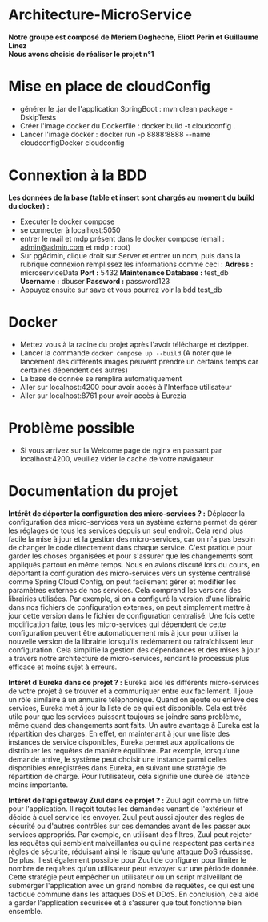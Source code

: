 # Architecture-MicroService
**Notre groupe est composé de Meriem Dogheche, Eliott Perin et Guillaume Linez**  
**Nous avons choisis de réaliser le projet n°1**

# Mise en place de cloudConfig
- générer le .jar de l'application SpringBoot : mvn clean package -DskipTests
- Créer l'image docker du Dockerfile : docker build -t cloudconfig .
- Lancer l'image docker : docker run -p 8888:8888 --name cloudconfigDocker cloudconfig

# Connextion à la BDD
**Les données de la base (table et insert sont chargés au moment du build du docker) :**
- Executer le docker compose
- se connecter à localhost:5050
- entrer le mail et mdp présent dans le docker compose (email : admin@admin.com et mdp : root)
- Sur pgAdmin, clique droit sur Server et entrer un nom, puis dans la rubrique connexion remplissez les informations comme ceci : 
**Adress :** microserviceData
**Port :** 5432
**Maintenance Database :** test_db
**Username :**  dbuser
**Password :** password123
- Appuyez ensuite sur save et vous pourrez voir la bdd test_db

# Docker
- Mettez vous à la racine du projet après l'avoir téléchargé et dezipper.
- Lancer la commande ```docker compose up --build``` (A noter que le lancement des différents images peuvent prendre un certains temps car certaines dépendent des autres)
- La base de donnée se remplira automatiquement
- Aller sur localhost:4200 pour avoir accès à l'Interface utilisateur
- Aller sur localhost:8761 pour avoir accès à Eurezia

# Problème possible
- Si vous arrivez sur la Welcome page de nginx en passant par localhost:4200, veuillez vider le cache de votre navigateur.

# Documentation du projet

**Intérêt de déporter la configuration des micro-services ? :**
Déplacer la configuration des micro-services vers un système externe permet de gérer les réglages de tous les services depuis un seul endroit. Cela rend plus facile la mise à jour et la gestion des micro-services, car on n'a pas besoin de changer le code directement dans chaque service. C'est pratique pour garder les choses organisées et pour s'assurer que les changements sont appliqués partout en même temps. Nous en avions discuté lors du cours, en déportant la configuration des micro-services vers un système centralisé comme Spring Cloud Config, on peut facilement gérer et modifier les paramètres externes de nos services. Cela comprend les versions des librairies utilisées. Par exemple, si on a configuré la version d'une librairie dans nos fichiers de configuration externes, on peut simplement mettre à jour cette version dans le fichier de configuration centralisé. Une fois cette modification faite, tous les micro-services qui dépendent de cette configuration peuvent être automatiquement mis à jour pour utiliser la nouvelle version de la librairie lorsqu'ils redémarrent ou rafraîchissent leur configuration. Cela simplifie la gestion des dépendances et des mises à jour à travers notre architecture de micro-services, rendant le processus plus efficace et moins sujet à erreurs.

**Intérêt d’Eureka dans ce projet ? :**
Eureka aide les différents micro-services de votre projet à se trouver et à communiquer entre eux facilement. Il joue un rôle similaire à un annuaire téléphonique. Quand on ajoute ou enlève des services, Eureka met à jour la liste de ce qui est disponible. Cela est très utile pour que les services puissent toujours se joindre sans problème, même quand des changements sont faits. Un autre avantage à Eureka est la répartition des charges. En effet, en maintenant à jour une liste des instances de service disponibles, Eureka permet aux applications de distribuer les requêtes de manière équilibrée. Par exemple, lorsqu'une demande arrive, le système peut choisir une instance parmi celles disponibles enregistrées dans Eureka, en suivant une stratégie de répartition de charge. Pour l’utilisateur, cela signifie une durée de latence moins importante. 

**Intérêt de l’api gateway Zuul dans ce projet ? :**
Zuul agit comme un filtre pour l'application. Il reçoit toutes les demandes venant de l'extérieur et décide à quel service les envoyer. Zuul peut aussi ajouter des règles de sécurité ou d'autres contrôles sur ces demandes avant de les passer aux services appropriés. Par exemple, en utilisant des filtres, Zuul peut rejeter les requêtes qui semblent malveillantes ou qui ne respectent pas certaines règles de sécurité, réduisant ainsi le risque qu'une attaque DoS réussisse. De plus, il est également possible pour Zuul de configurer pour limiter le nombre de requêtes qu'un utilisateur peut envoyer sur une période donnée. Cette stratégie peut empêcher un utilisateur ou un script malveillant de submerger l'application avec un grand nombre de requêtes, ce qui est une tactique commune dans les attaques DoS et DDoS. En conclusion, cela aide à garder l'application sécurisée et à s'assurer que tout fonctionne bien ensemble.





